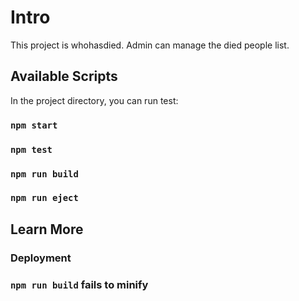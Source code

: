 # Intro

This project is whohasdied.
Admin can manage the died people list.

## Available Scripts

In the project directory, you can run test:

### `npm start`

### `npm test`

### `npm run build`

### `npm run eject`

## Learn More

### Deployment

### `npm run build` fails to minify
